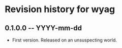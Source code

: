 # Revision history for wyag

## 0.1.0.0 -- YYYY-mm-dd

* First version. Released on an unsuspecting world.

